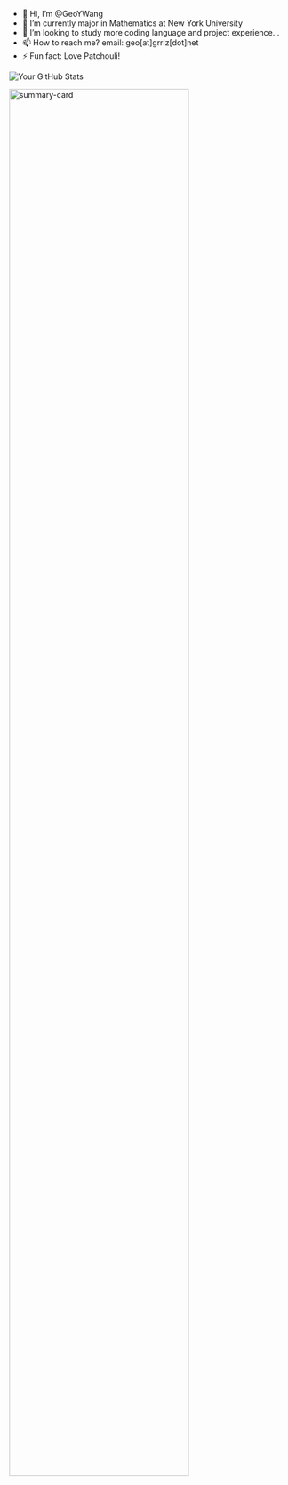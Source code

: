 <!--## Hi there 👋-->

<!--
**GeoYWang/GeoYWang** is a ✨ _special_ ✨ repository because its `README.md` (this file) appears on your GitHub profile.

Here are some ideas to get you started:

- 🔭 I’m currently working on ...
- 🌱 I’m currently learning ...
- 👯 I’m looking to collaborate on ...
- 🤔 I’m looking for help with ...
- 💬 Ask me about ...
- 📫 How to reach me: ...
- 😄 Pronouns: ...
- ⚡ Fun fact: ...
-->

- 👋 Hi, I’m @GeoYWang
- 🌱 I’m currently major in Mathematics at New York University
- 💞️ I’m looking to study more coding language and project experience...
- 📫 How to reach me? email: geo[at]grrlz[dot]net
- ⚡ Fun fact: Love Patchouli!

![Your GitHub Stats](https://github-readme-stats.vercel.app/api/top-langs/?username=GeoYWang&layout=pie&theme=tokyonight&langs_count=8)

<img alt="summary-card" src="https://github-profile-summary-cards.vercel.app/api/cards/profile-details?username=GeoYWang&theme=tokyonight" style="width:80%"/>


<!---
AcideFluorhydrique/AcideFluorhydrique is a ✨ special ✨ repository because its `README.md` (this file) appears on your GitHub profile.
You can click the Preview link to take a look at your changes.
--->
